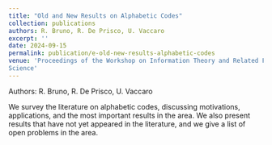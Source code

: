 ```yaml
---
title: "Old and New Results on Alphabetic Codes"
collection: publications
authors: R. Bruno, R. De Prisco, U. Vaccaro
excerpt: ''
date: 2024-09-15
permalink: publication/e-old-new-results-alphabetic-codes
venue: 'Proceedings of the Workshop on Information Theory and Related Fields, Lectures Notes in Computer
Science'
---
```

Authors: R. Bruno, R. De Prisco, U. Vaccaro

We survey the literature on alphabetic codes, discussing motivations, applications, and the most important results in the area. We
also present results that have not yet appeared in the literature, and we give a list of open problems in the area.

